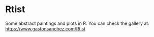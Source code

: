 # Rtist

Some abstract paintings and plots in R. You can check the gallery at: https://www.gastonsanchez.com/Rtist

